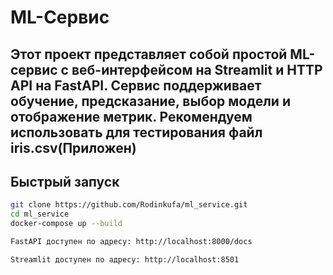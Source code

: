 #  ML-Сервис 
Этот проект представляет собой простой ML-сервис с веб-интерфейсом на Streamlit и HTTP API на FastAPI. Сервис поддерживает обучение, предсказание, выбор модели и отображение метрик.
Рекомендуем использовать для тестирования файл iris.csv(Приложен)
---

##  Быстрый запуск 

```bash
git clone https://github.com/Rodinkufa/ml_service.git
cd ml_service
docker-compose up --build

FastAPI доступен по адресу: http://localhost:8000/docs

Streamlit доступен по адресу: http://localhost:8501

